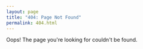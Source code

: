 ```yaml
---
layout: page
title: "404: Page Not Found"
permalink: 404.html
---
```


Oops! The page you're looking for couldn't be found.

